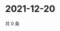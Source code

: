 # 2021-12-20

共 0 条

<!-- BEGIN WEIBO -->
<!-- 最后更新时间 Mon Dec 20 2021 23:15:30 GMT+0800 (China Standard Time) -->

<!-- END WEIBO -->
